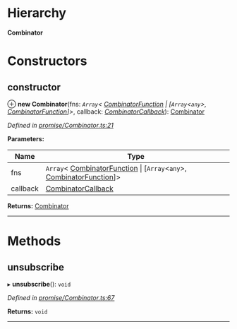 

# Hierarchy

**Combinator**

# Constructors

<a id="constructor"></a>

##  constructor

⊕ **new Combinator**(fns: *`Array`< [CombinatorFunction](../modules/_promise_combinator_.md#combinatorfunction) &#124; [`Array`<`any`>, [CombinatorFunction](../modules/_promise_combinator_.md#combinatorfunction)]>*, callback: *[CombinatorCallback](../modules/_promise_combinator_.md#combinatorcallback)*): [Combinator](_promise_combinator_.combinator.md)

*Defined in [promise/Combinator.ts:21](https://github.com/polkadot-js/api/blob/18dfda5/packages/api/src/promise/Combinator.ts#L21)*

**Parameters:**

| Name | Type |
| ------ | ------ |
| fns | `Array`< [CombinatorFunction](../modules/_promise_combinator_.md#combinatorfunction) &#124; [`Array`<`any`>, [CombinatorFunction](../modules/_promise_combinator_.md#combinatorfunction)]> |
| callback | [CombinatorCallback](../modules/_promise_combinator_.md#combinatorcallback) |

**Returns:** [Combinator](_promise_combinator_.combinator.md)

___

# Methods

<a id="unsubscribe"></a>

##  unsubscribe

▸ **unsubscribe**(): `void`

*Defined in [promise/Combinator.ts:67](https://github.com/polkadot-js/api/blob/18dfda5/packages/api/src/promise/Combinator.ts#L67)*

**Returns:** `void`

___

